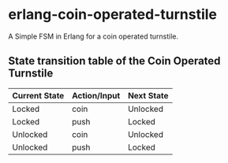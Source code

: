 # erlang-coin-operated-turnstile

A Simple FSM in Erlang for a coin operated turnstile.

## State transition table of the Coin Operated Turnstile

| Current State | Action/Input | Next State |
|---------------|--------------|------------|
| Locked        | coin         | Unlocked   |
| Locked        | push         | Locked     |
| Unlocked      | coin         | Unlocked   |
| Unlocked      | push         | Locked     |

